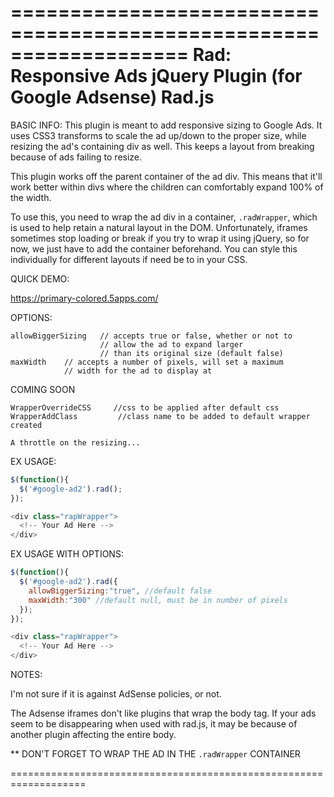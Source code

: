 ===================================================================
Rad: Responsive Ads jQuery Plugin (for Google Adsense)
Rad.js
===================================================================

BASIC INFO:
This plugin is meant to add responsive sizing to Google Ads.
It uses CSS3 transforms to scale the ad up/down to the proper size,
while resizing the ad's containing div as well.
This keeps a layout from breaking because of ads failing to resize.

This plugin works off the parent container of the ad div.
This means that it'll work better within divs where the children 
can comfortably expand 100% of the width.

To use this, you need to wrap the ad div in a container, 
`.radWrapper`, which is used to help retain a natural layout in 
the DOM.  Unfortunately, iframes sometimes stop loading or break 
if you try to wrap it using jQuery, so for now, we just have to 
add the container beforehand.  You can style this individually 
for different layouts if need be to in your CSS.

QUICK DEMO:

https://primary-colored.5apps.com/


OPTIONS:
```
allowBiggerSizing   // accepts true or false, whether or not to 
                    // allow the ad to expand larger 
                    // than its original size (default false)
maxWidth    // accepts a number of pixels, will set a maximum 
            // width for the ad to display at
```

COMING SOON
```
WrapperOverrideCSS     //css to be applied after default css
WrapperAddClass         //class name to be added to default wrapper created

A throttle on the resizing...
```

EX USAGE:
```javascript
$(function(){
  $('#google-ad2').rad();
});

<div class="rapWrapper">
  <!-- Your Ad Here -->
</div>
```
EX USAGE WITH OPTIONS:
```javascript
$(function(){
  $('#google-ad2').rad({
    allowBiggerSizing:"true", //default false
    maxWidth:"300" //default null, must be in number of pixels
  });
});

<div class="rapWrapper">
  <!-- Your Ad Here -->
</div>
```

NOTES:

I'm not sure if it is against AdSense policies, or not.

The Adsense iframes don't like plugins that wrap the body tag.
If your ads seem to be disappearing when used with rad.js, it may
be because of another plugin affecting the entire body.

** DON'T FORGET TO WRAP THE AD IN THE `.radWrapper` CONTAINER


===================================================================
